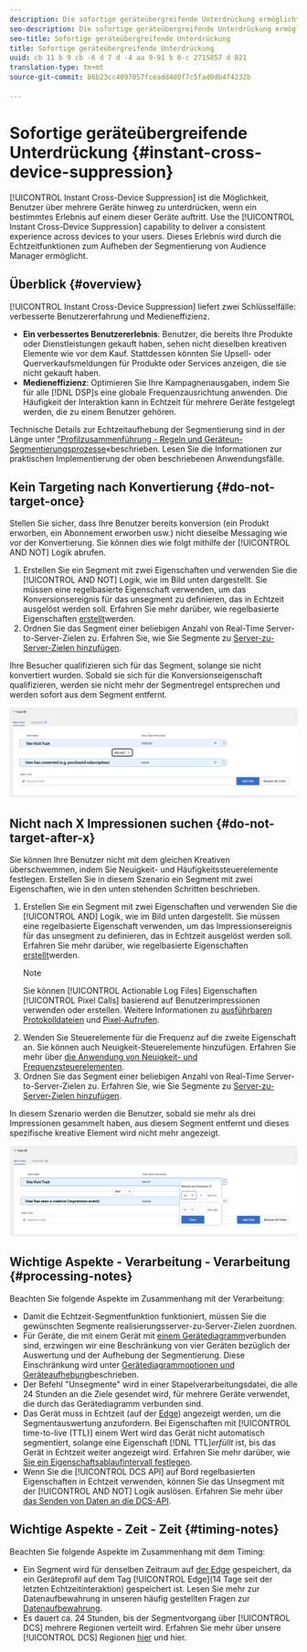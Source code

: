 ```yaml
---
description: Die sofortige geräteübergreifende Unterdrückung ermöglicht das Unterdrücken von Benutzern auf mehreren Geräten, mit denen sie verbunden sind, sobald ein bestimmtes Erlebnis auf einem dieser Geräte eintritt. Mithilfe der sofortigen geräteübergreifenden Unterdrückung können Sie für Ihre Benutzer geräteübergreifend ein konsistentes Erlebnis bereitstellen. Dieses Erlebnis wird durch die Echtzeitfunktionen zum Aufheben der Segmentierung von Audience Manager ermöglicht.
seo-description: Die sofortige geräteübergreifende Unterdrückung ermöglicht das Unterdrücken von Benutzern auf mehreren Geräten, mit denen sie verbunden sind, sobald ein bestimmtes Erlebnis auf einem dieser Geräte eintritt. Mithilfe der sofortigen geräteübergreifenden Unterdrückung können Sie für Ihre Benutzer geräteübergreifend ein konsistentes Erlebnis bereitstellen. Dieses Erlebnis wird durch die Echtzeitfunktionen zum Aufheben der Segmentierung von Audience Manager ermöglicht.
seo-title: Sofortige geräteübergreifende Unterdrückung
title: Sofortige geräteübergreifende Unterdrückung
uuid: cb 11 b 9 cb -6 d 7 d -4 aa 9-91 b 0-c 2715857 d 821
translation-type: tm+mt
source-git-commit: 86b23cc4097057fceadd4d0f7c5fad0db4f4232b

---
```



# Sofortige geräteübergreifende Unterdrückung {#instant-cross-device-suppression}

[!UICONTROL Instant Cross-Device Suppression] ist die Möglichkeit, Benutzer über mehrere Geräte hinweg zu unterdrücken, wenn ein bestimmtes Erlebnis auf einem dieser Geräte auftritt. Use the [!UICONTROL Instant Cross-Device Suppression] capability to deliver a consistent experience across devices to your users. Dieses Erlebnis wird durch die Echtzeitfunktionen zum Aufheben der Segmentierung von Audience Manager ermöglicht.

## Überblick {#overview}

[!UICONTROL Instant Cross-Device Suppression] liefert zwei Schlüsselfälle: verbesserte Benutzererfahrung und Medieneffizienz.

* **Ein verbessertes Benutzererlebnis**: Benutzer, die bereits Ihre Produkte oder Dienstleistungen gekauft haben, sehen nicht dieselben kreativen Elemente wie vor dem Kauf. Stattdessen könnten Sie Upsell- oder Querverkaufsmeldungen für Produkte oder Services anzeigen, die sie nicht gekauft haben.
* **Medieneffizienz**: Optimieren Sie Ihre Kampagnenausgaben, indem Sie für alle [!DNL DSP]s eine globale Frequenzausrichtung anwenden. Die Häufigkeit der Interaktion kann in Echtzeit für mehrere Geräte festgelegt werden, die zu einem Benutzer gehören.

Technische Details zur Echtzeitaufhebung der Segmentierung sind in der Länge unter ["Profilzusammenführung - Regeln und Geräteun-Segmentierungsprozesse](../../features/profile-merge-rules/merge-rule-unsegment.md)«beschrieben. Lesen Sie die Informationen zur praktischen Implementierung der oben beschriebenen Anwendungsfälle.

## Kein Targeting nach Konvertierung {#do-not-target-once}

Stellen Sie sicher, dass Ihre Benutzer bereits konversion (ein Produkt erworben, ein Abonnement erworben usw.) nicht dieselbe Messaging wie vor der Konvertierung. Sie können dies wie folgt mithilfe der [!UICONTROL AND NOT] Logik abrufen.

1. Erstellen Sie ein Segment mit zwei Eigenschaften und verwenden Sie die [!UICONTROL AND NOT] Logik, wie im Bild unten dargestellt. Sie müssen eine regelbasierte Eigenschaft verwenden, um das Konversionsereignis für das unsegment zu definieren, das in Echtzeit ausgelöst werden soll. Erfahren Sie mehr darüber, wie regelbasierte Eigenschaften [erstellt](../../features/traits/create-onboarded-rule-based-traits.md#create-rules-based-or-onboarded-traits)werden.
1. Ordnen Sie das Segment einer beliebigen Anzahl von Real-Time Server-to-Server-Zielen zu. Erfahren Sie, wie Sie Segmente zu [Server-zu-Server-Zielen hinzufügen](../../features/destinations/add-edit-segments.md).

Ihre Besucher qualifizieren sich für das Segment, solange sie nicht konvertiert wurden. Sobald sie sich für die Konversionseigenschaft qualifizieren, werden sie nicht mehr der Segmentregel entsprechen und werden sofort aus dem Segment entfernt.

![](assets/and_not_use_case.png)

## Nicht nach X Impressionen suchen {#do-not-target-after-x}

Sie können Ihre Benutzer nicht mit dem gleichen Kreativen überschwemmen, indem Sie Neuigkeit- und Häufigkeitssteuerelemente festlegen. Erstellen Sie in diesem Szenario ein Segment mit zwei Eigenschaften, wie in den unten stehenden Schritten beschrieben.

1. Erstellen Sie ein Segment mit zwei Eigenschaften und verwenden Sie die [!UICONTROL AND] Logik, wie im Bild unten dargestellt. Sie müssen eine regelbasierte Eigenschaft verwenden, um das Impressionsereignis für das unsegment zu definieren, das in Echtzeit ausgelöst werden soll. Erfahren Sie mehr darüber, wie regelbasierte Eigenschaften [erstellt](../../features/traits/create-onboarded-rule-based-traits.md#create-rules-based-or-onboarded-traits)werden.
   >[!NOTE]
   >
   >Sie können [!UICONTROL Actionable Log Files] Eigenschaften [!UICONTROL Pixel Calls] basierend auf Benutzerimpressionen verwenden oder erstellen. Weitere Informationen zu [ausführbaren Protokolldateien](../../integration/media-data-integration/actionable-log-files.md) und [Pixel-Aufrufen](../../integration/media-data-integration/impression-data-pixels.md).
1. Wenden Sie Steuerelemente für die Frequenz auf die zweite Eigenschaft an. Sie können auch Neuigkeit-Steuerelemente hinzufügen. Erfahren Sie mehr über [die Anwendung von Neuigkeit- und Frequenzsteuerelementen](../../features/segments/recency-and-frequency.md).
1. Ordnen Sie das Segment einer beliebigen Anzahl von Real-Time Server-to-Server-Zielen zu. Erfahren Sie, wie Sie Segmente zu [Server-zu-Server-Zielen hinzufügen](../../features/destinations/add-edit-segments.md).

In diesem Szenario werden die Benutzer, sobald sie mehr als drei Impressionen gesammelt haben, aus diesem Segment entfernt und dieses spezifische kreative Element wird nicht mehr angezeigt.

![](assets/impressions_use_case.png)

## Wichtige Aspekte - Verarbeitung - Verarbeitung {#processing-notes}

Beachten Sie folgende Aspekte im Zusammenhang mit der Verarbeitung:

* Damit die Echtzeit-Segmentfunktion funktioniert, müssen Sie die gewünschten Segmente realisierungsserver-zu-Server-Zielen zuordnen.
* Für Geräte, die mit einem Gerät mit [einem Gerätediagramm](../../features/profile-merge-rules/profile-link-use-case.md#recommendations)verbunden sind, erzwingen wir eine Beschränkung von vier Geräten bezüglich der Auswertung und der Aufhebung der Segmentierung. Diese Einschränkung wird unter [Gerätediagrammoptionen und Geräteaufhebung](../../features/profile-merge-rules/merge-rule-unsegment.md#device-graph-options-unsegmentation)beschrieben.
* Der Befehl "Unsegmente" wird in einer Stapelverarbeitungsdatei, die alle 24 Stunden an die Ziele gesendet wird, für mehrere Geräte verwendet, die durch das Gerätediagramm verbunden sind.
* Das Gerät muss in Echtzeit (auf der [Edge](../../reference/system-components/components-edge.md)) angezeigt werden, um die Segmentauswertung anzufordern. Bei Eigenschaften mit [!UICONTROL time-to-live (TTL)] einem Wert wird das Gerät nicht automatisch segmentiert, solange eine Eigenschaft [!DNL TTL]*erfüllt* ist, bis das Gerät in Echtzeit weiter angezeigt wird. Erfahren Sie mehr darüber, wie [Sie ein Eigenschaftsablaufintervall festlegen](../../features/traits/create-onboarded-rule-based-traits.md#set-expiration-interval).
* Wenn Sie die [!UICONTROL DCS API] auf Bord regelbasierten Eigenschaften in Echtzeit verwenden, können Sie das Unsegment mit der [!UICONTROL AND NOT] Logik auslösen. Erfahren Sie mehr über [das Senden von Daten an die DCS-API](../../api/dcs-intro/dcs-event-calls/dcs-url-send.md).

## Wichtige Aspekte - Zeit - Zeit {#timing-notes}

Beachten Sie folgende Aspekte im Zusammenhang mit dem Timing:

* Ein Segment wird für denselben Zeitraum auf [der Edge](../../reference/system-components/components-edge.md) gespeichert, da ein Geräteprofil auf dem Tag [!UICONTROL Edge](14 Tage seit der letzten Echtzeitinteraktion) gespeichert ist. Lesen Sie mehr zur Datenaufbewahrung in unseren häufig gestellten Fragen zur [Datenaufbewahrung](../../faq/faq-privacy.md#data-retention-faq).
* Es dauert ca. 24 Stunden, bis der Segmentvorgang über [!UICONTROL DCS] mehrere Regionen verteilt wird. Erfahren Sie mehr über unsere [!UICONTROL DCS] Regionen [hier](../../reference/system-components/components-data-collection.md) und [](../../api/dcs-intro/dcs-api-reference/dcs-regions.md)hier.